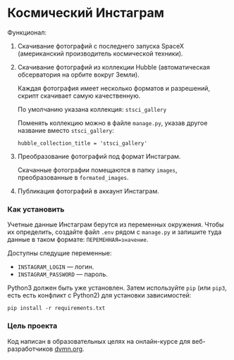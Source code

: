 # Космический Инстаграм

Функционал:

1. Скачивание фотографий с последнего запуска SpaceX (американский производитель космической техники).

2. Скачивание фотографий из коллекции Hubble (автоматическая обсерватория на орбите вокруг Земли). 
   
   Каждая фотография имеет несколько форматов и разрешений, скрипт скачивает самую качественную.

   По умолчанию указана коллекция: `stsci_gallery`

   Поменять коллекцию можно в файле `manage.py`, указав другое название вместо `stsci_gallery`:

   `hubble_collection_title = 'stsci_gallery'`
   
3. Преобразование фотографий под формат Инстаграм.
   
   Скачанные фотографии помещаются в папку `images`, преобразованные в `formated_images`.

4. Публикация фотографий в аккаунт Инстаграм.

### Как установить

Учетные данные Инстаграм берутся из переменных окружения. Чтобы их определить, создайте файл `.env` рядом с `manage.py` и запишите туда данные в таком формате: `ПЕРЕМЕННАЯ=значение`.

Доступны следущие переменные:
- `INSTAGRAM_LOGIN` — логин.
- `INSTAGRAM_PASSWORD` — пароль.

Python3 должен быть уже установлен. 
Затем используйте `pip` (или `pip3`, есть есть конфликт с Python2) для установки зависимостей:
```
pip install -r requirements.txt
```

### Цель проекта

Код написан в образовательных целях на онлайн-курсе для веб-разработчиков [dvmn.org](https://dvmn.org/).